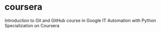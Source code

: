 # coursera
Introduction to Git and GitHub course in Google IT Automation with Python Specialization on Coursera 
